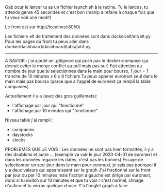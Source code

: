Gab pour le lancer tu as un fichier launch.sh à la racine.
Tu le lances, tu attends genre 45 secondes et c'est bon (manip à refaire à chaque fois que tu veux voir une modif)

Le front est sur http://localhost:8050/

Les fichiers elt de traitement des données sont dans docker/elt/elt/elt.py
Pour les pages du front tu peux aller dans docker/dashboard/dashboard/tabs/tab1.py

---------------------------

A SAVIOR :
j'ai ajouté un .gitignore qui push pas le docker-compose (ça devrait eviter le merge conflict au pull mais pas sur)
Fait attention au nombre de jour que tu selectionnes dans le main pour bourso, 1 jour = 1 tranche de 10 minutes x 6 x 8 fichiers
Tu peux appeler euronext seul dans le main mais pas bourso (parce que à l'appel de euronext ça rempli la table companies)

Actuellement il y a (avec des gros guillemets):
 - l'affichage par jour qui "fonctionne"
 - l'affichage par 10 minutes qui "fonctionne" 

Niveau table j'ai rempli :
 - companies
 - daystocks
 - stocks

PROBLEMES QUE JE VOIS :
Les données ne sont pas bien formattés, il y a des doublons et autre ... (exemple va voir le jour 2020-04-01 de euronext et dans les données regarde les dates, c'est pas les bonnes)
Essaye de selectionner un seul jour dans le main pour euronext, je sais pas pourquoi il y a deux valeurs qui apparaissent sur le graph
J'ai fractionné sur le front par jour ou par 10 minutes mais l'action a gauche est dirigé par euronext, donc si tu switch sur 10 minutes et que tu vois r c'est normal, chnage d'action et tu verras quelque chose.
Y'a l'onglet graph à faire

